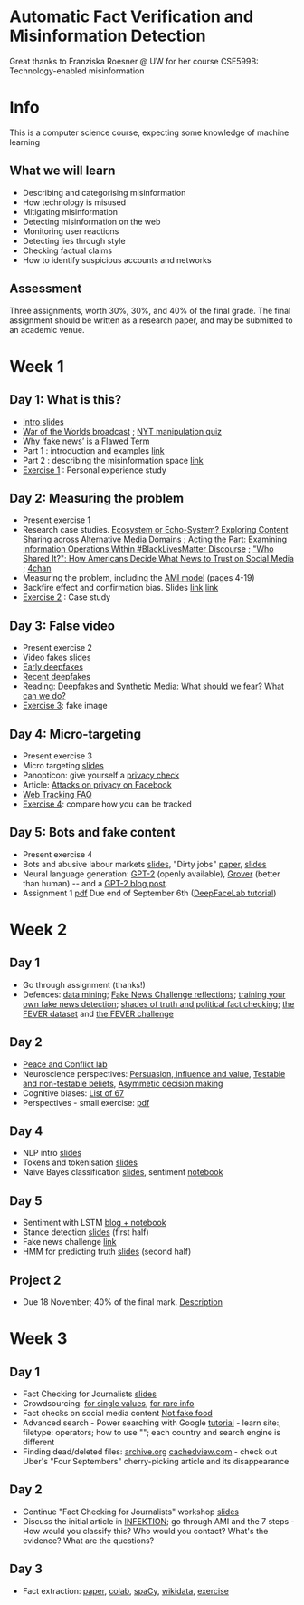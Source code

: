 # Automatic Fact Verification and Misinformation Detection

Great thanks to Franziska Roesner @ UW for her course CSE599B: Technology-enabled misinformation

# Info

This is a computer science course, expecting some knowledge of machine learning

## What we will learn
* Describing and categorising misinformation
* How technology is misused
* Mitigating misinformation
* Detecting misinformation on the web
* Monitoring user reactions
* Detecting lies through style
* Checking factual claims
* How to identify suspicious accounts and networks

## Assessment

Three assignments, worth 30%, 30%, and 40% of the final grade. The final assignment should be written as a research paper, and may be submitted to an academic venue.

# Week 1

## Day 1: What is this?

* [Intro slides](1+intro.pdf)
* [War of the Worlds broadcast](https://www.youtube.com/watch?v=Xs0K4ApWl4g&feature=youtu.be&t=11m01s) ; [NYT manipulation quiz](https://www.nytimes.com/interactive/2018/09/04/technology/facebook-influence-campaigns-quiz.html)
* [Why ‘fake news’ is a Flawed Term](https://gate-socmedia.group.shef.ac.uk/why-fake-news-is-a-flawed-term/)
* Part 1 : introduction and examples [link](1-cse599b-18au.pdf)
* Part 2 : describing the misinformation space [link](2-cse599b-18au.pdf)
* [Exercise 1](exercise%201.pdf) : Personal experience study 


## Day 2: Measuring the problem

* Present exercise 1
* Research case studies. [Ecosystem or Echo-System? Exploring Content Sharing across Alternative Media Domains](https://faculty.washington.edu/kstarbi/Starbird-et-al-ICWSM-2018-Echosystem-final.pdf) ; [Acting the Part: Examining Information Operations Within #BlackLivesMatter Discourse](https://faculty.washington.edu/kstarbi/BLM-IRA-Camera-Ready.pdf) ; ["Who Shared It?": How Americans Decide What News to Trust on Social Media](http://mediainsight.org/PDFs/Trust%20Social%20Media%20Experiments%202017/MediaInsight_Social%20Media%20Final.pdf) ; [4chan](http://www.4chan.org)
* Measuring the problem, including the [AMI model](https://rm.coe.int/information-disorder-toward-an-interdisciplinary-framework-for-researc/168076277c) (pages 4-19)
* Backfire effect and confirmation bias. Slides [link](4-cse599b-18au.pdf) [link](5-cse599b-18au.pdf)
* [Exercise 2](exercise%202.pdf) : Case study

## Day 3: False video

* Present exercise 2
* Video fakes [slides](6-cse599b-18au.pdf)
* [Early deepfakes](http://niessnerlab.org/projects/thies2016face.html)
* [Recent deepfakes](https://web.stanford.edu/~zollhoef/papers/SG2018_DeepVideo/page.html)
* Reading: [Deepfakes and Synthetic Media: What should we fear? What can we do?](https://blog.witness.org/2018/07/deepfakes/)
* [Exercise 3](exercise%203.pdf): fake image

## Day 4: Micro-targeting
* Present exercise 3
* Micro targeting [slides](7-cse599b-18au.pdf)
* Panopticon: give yourself a [privacy check](https://panopticlick.eff.org)
* Article: [Attacks on privacy on Facebook](https://arxiv.org/pdf/1803.10099.pdf)
* [Web Tracking FAQ](http://trackingexcavator.cs.washington.edu/faq.html)
* [Exercise 4](exercise%204.pdf): compare how you can be tracked

## Day 5: Bots and fake content
* Present exercise 4
* Bots and abusive labour markets [slides](8-cse599b-18au.pdf), "Dirty jobs" [paper](https://www.usenix.org/legacy/event/sec11/tech/full_papers/Motoyama.pdf), [slides](https://cseweb.ucsd.edu/~dok027/papers/Kim_TopicModeling_Freelance.pdf)
* Neural language generation: [GPT-2](https://openai.com/blog/better-language-models/) (openly available), [Grover](https://arxiv.org/abs/1905.12616) (better than human) -- and a [GPT-2 blog post](https://towardsdatascience.com/openai-gpt-2-understanding-language-generation-through-visualization-8252f683b2f8).
* Assignment 1 [pdf](assignment%201.pdf) Due end of September 6th ([DeepFaceLab tutorial](dfl))

# Week 2

## Day 1
* Go through assignment (thanks!)
* Defences: [data mining](https://arxiv.org/pdf/1708.01967.pdf); [Fake News Challenge reflections](https://arxiv.org/pdf/1806.05180.pdf); [training your own fake news detection](https://towardsdatascience.com/i-trained-fake-news-detection-ai-with-95-accuracy-and-almost-went-crazy-d10589aa57c); [shades of truth and political fact checking](http://www.aclweb.org/anthology/D17-1317); [the FEVER dataset](https://arxiv.org/pdf/1803.05355.pdf) and [the FEVER challenge](https://www.fever.ai)

## Day 2
* [Peace and Conflict lab](https://pcnlab.asc.upenn.edu/)
* Neuroscience perspectives: [Persuasion, influence and value](https://www.annualreviews.org/doi/abs/10.1146/annurev-psych-122216-011821), [Testable and non-testable beliefs](https://journals.plos.org/plosone/article?id=10.1371/journal.pone.0124596),  [Asymmetic decision making](https://pubsonline.informs.org/doi/10.1287/mnsc.2015.2233)
* Cognitive biases: [List of 67](https://www.neurosciencemarketing.com/blog/articles/cognitive-biases-cro.htm)
* Perspectives - small exercise: [pdf](day2-perspectives.pdf)

## Day 4
* NLP intro [slides](1b%20-%20nlp%20outline.pdf)
* Tokens and tokenisation [slides](1f%20-%20tokenization.pdf) 
* Naive Bayes classification [slides](2c%20-%20ngrams%20exercise%20(movie%20reviews).pdf), sentiment [notebook](reviews.ipynb) 

## Day 5
* Sentiment with LSTM [blog + notebook](https://machinelearningmastery.com/sequence-classification-lstm-recurrent-neural-networks-python-keras/)
* Stance detection [slides](dast-slides.pdf) (first half)
* Fake news challenge [link](http://www.fakenewschallenge.org/)
* HMM for predicting truth [slides](dast-slides.pdf) (second half)

## Project 2
* Due 18 November; 40% of the final mark. [Description](project2.pdf)

# Week 3

## Day 1
* Fact Checking for Journalists [slides](https://centerforcooperativemedia.org/wp-content/uploads/sites/5/2014/10/NJ-Fact-Checking-Workshop-Slides.pdf)
* Crowdsourcing: [for single values](https://www.ft.com/content/bfb7e6b8-d57b-11e1-af40-00144feabdc0), [for rare info](https://www.reddit.com/r/whatisthisthing/)
* Fact checks on social media content [Not fake food](https://www.youtube.com/watch?v=vSBSzWmjXO0)
* Advanced search - Power searching with Google [tutorial](http://www.powersearchingwithgoogle.com/) - learn site:, filetype: operators; how to use ""; each country and search engine is different
* Finding dead/deleted files: [archive.org](http://web.archive.org/) [cachedview.com](https://cachedview.com/) - check out Uber's "Four Septembers" cherry-picking article and its disappearance

## Day 2
* Continue "Fact Checking for Journalists" workshop [slides](https://centerforcooperativemedia.org/wp-content/uploads/sites/5/2014/10/NJ-Fact-Checking-Workshop-Slides.pdf)
* Discuss the initial article in [INFEKTION](https://en.wikipedia.org/wiki/Operation_Infektion); go through AMI and the 7 steps - How would you classify this? Who would you contact? What's the evidence? What are the questions?

## Day 3
* Fact extraction: [paper](http://eprints.whiterose.ac.uk/91378/1/Identification%20and%20verification.pdf), [colab](https://colab.research.google.com/drive/1owZ8tVXgpUnFSMScfNaZq0AsnSXrtuuf), [spaCy](https://spacy.io/), [wikidata](https://www.wikidata.org/wiki/Wikidata:Main_Page), [exercise](factextr-assn.pdf)
